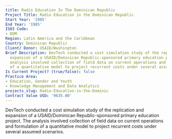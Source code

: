```yaml
---
title: Radio Education In The Dominican Republic
Project Title: Radio Education in the Dominican Republic
Start Year: '1985'
End Year: '1985'
ISO3 Code:
- DOM
Region: Latin America and the Caribbean
Country: Dominican Republic
Client/ Donor: USAID/Washington
Brief Description: DevTech conducted a cost simulation study of the replication and
  expansion of a USAID/Dominican Republic-sponsored primary education project. The
  analysis involved collection of field data on current operations and formulation
  of a quantitative model to project recurrent costs under several assumed scenarios.
Is Current Project? (true/false): false
Practice Area:
- Education, Gender and Youth
- Knowledge Management and Data Analytics
projects_slug: Radio-Education-in-the-Dominic
Contract Value USD: '9635.00'
---
```


DevTech conducted a cost simulation study of the replication and expansion of a USAID/Dominican Republic-sponsored primary education project. The analysis involved collection of field data on current operations and formulation of a quantitative model to project recurrent costs under several assumed scenarios.